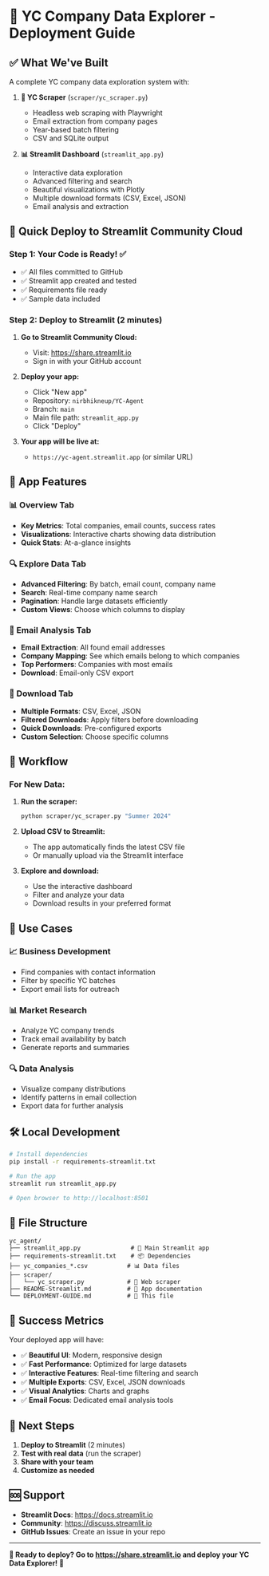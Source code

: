 # 🚀 YC Company Data Explorer - Deployment Guide

## ✅ What We've Built

A complete YC company data exploration system with:

1. **🔧 YC Scraper** (`scraper/yc_scraper.py`)
   - Headless web scraping with Playwright
   - Email extraction from company pages
   - Year-based batch filtering
   - CSV and SQLite output

2. **📊 Streamlit Dashboard** (`streamlit_app.py`)
   - Interactive data exploration
   - Advanced filtering and search
   - Beautiful visualizations with Plotly
   - Multiple download formats (CSV, Excel, JSON)
   - Email analysis and extraction

## 🎯 Quick Deploy to Streamlit Community Cloud

### Step 1: Your Code is Ready! ✅
- ✅ All files committed to GitHub
- ✅ Streamlit app created and tested
- ✅ Requirements file ready
- ✅ Sample data included

### Step 2: Deploy to Streamlit (2 minutes)

1. **Go to Streamlit Community Cloud:**
   - Visit: https://share.streamlit.io
   - Sign in with your GitHub account

2. **Deploy your app:**
   - Click "New app"
   - Repository: `nirbhikneup/YC-Agent`
   - Branch: `main`
   - Main file path: `streamlit_app.py`
   - Click "Deploy"

3. **Your app will be live at:**
   - `https://yc-agent.streamlit.app` (or similar URL)

## 🎨 App Features

### 📊 Overview Tab
- **Key Metrics**: Total companies, email counts, success rates
- **Visualizations**: Interactive charts showing data distribution
- **Quick Stats**: At-a-glance insights

### 🔍 Explore Data Tab
- **Advanced Filtering**: By batch, email count, company name
- **Search**: Real-time company name search
- **Pagination**: Handle large datasets efficiently
- **Custom Views**: Choose which columns to display

### 📧 Email Analysis Tab
- **Email Extraction**: All found email addresses
- **Company Mapping**: See which emails belong to which companies
- **Top Performers**: Companies with most emails
- **Download**: Email-only CSV export

### 💾 Download Tab
- **Multiple Formats**: CSV, Excel, JSON
- **Filtered Downloads**: Apply filters before downloading
- **Quick Downloads**: Pre-configured exports
- **Custom Selection**: Choose specific columns

## 🔄 Workflow

### For New Data:
1. **Run the scraper:**
   ```bash
   python scraper/yc_scraper.py "Summer 2024"
   ```

2. **Upload CSV to Streamlit:**
   - The app automatically finds the latest CSV file
   - Or manually upload via the Streamlit interface

3. **Explore and download:**
   - Use the interactive dashboard
   - Filter and analyze your data
   - Download results in your preferred format

## 🎯 Use Cases

### 📈 Business Development
- Find companies with contact information
- Filter by specific YC batches
- Export email lists for outreach

### 📊 Market Research
- Analyze YC company trends
- Track email availability by batch
- Generate reports and summaries

### 🔍 Data Analysis
- Visualize company distributions
- Identify patterns in email collection
- Export data for further analysis

## 🛠️ Local Development

```bash
# Install dependencies
pip install -r requirements-streamlit.txt

# Run the app
streamlit run streamlit_app.py

# Open browser to http://localhost:8501
```

## 📁 File Structure

```
yc_agent/
├── streamlit_app.py              # 🎨 Main Streamlit app
├── requirements-streamlit.txt    # 📦 Dependencies
├── yc_companies_*.csv           # 📊 Data files
├── scraper/
│   └── yc_scraper.py            # 🔧 Web scraper
├── README-Streamlit.md          # 📖 App documentation
└── DEPLOYMENT-GUIDE.md          # 🚀 This file
```

## 🎉 Success Metrics

Your deployed app will have:
- ✅ **Beautiful UI**: Modern, responsive design
- ✅ **Fast Performance**: Optimized for large datasets
- ✅ **Interactive Features**: Real-time filtering and search
- ✅ **Multiple Exports**: CSV, Excel, JSON downloads
- ✅ **Visual Analytics**: Charts and graphs
- ✅ **Email Focus**: Dedicated email analysis tools

## 🔗 Next Steps

1. **Deploy to Streamlit** (2 minutes)
2. **Test with real data** (run the scraper)
3. **Share with your team**
4. **Customize as needed**

## 🆘 Support

- **Streamlit Docs**: https://docs.streamlit.io
- **Community**: https://discuss.streamlit.io
- **GitHub Issues**: Create an issue in your repo

---

**🎯 Ready to deploy? Go to https://share.streamlit.io and deploy your YC Data Explorer! 🚀**
